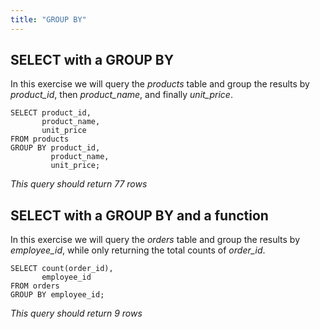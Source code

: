 ```yaml
---
title: "GROUP BY"
---
```


## SELECT with a GROUP BY

In this exercise we will query the _products_ table and group the results by _product\_id_, then _product\_name_, and finally _unit\_price_.

```
SELECT product_id,
       product_name,
       unit_price
FROM products
GROUP BY product_id,
         product_name,
         unit_price;
```

_This query should return 77 rows_

## SELECT with a GROUP BY and a function

In this exercise we will query the _orders_ table and group the results by _employee\_id_, while only returning the total counts of _order\_id_.

```
SELECT count(order_id),
       employee_id
FROM orders
GROUP BY employee_id;
```

_This query should return 9 rows_

